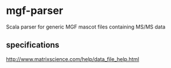 # mgf-parser
Scala parser for generic MGF mascot files containing MS/MS data


## specifications

http://www.matrixscience.com/help/data_file_help.html